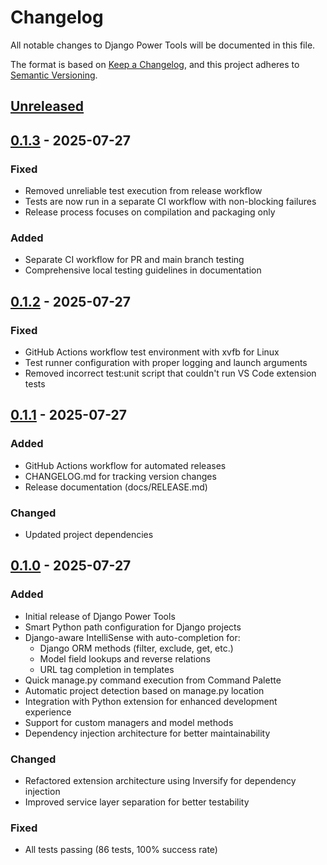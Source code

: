 # Changelog

All notable changes to Django Power Tools will be documented in this file.

The format is based on [Keep a Changelog](https://keepachangelog.com/en/1.0.0/),
and this project adheres to [Semantic Versioning](https://semver.org/spec/v2.0.0.html).

## [Unreleased]

## [0.1.3] - 2025-07-27

### Fixed
- Removed unreliable test execution from release workflow
- Tests are now run in a separate CI workflow with non-blocking failures
- Release process focuses on compilation and packaging only

### Added
- Separate CI workflow for PR and main branch testing
- Comprehensive local testing guidelines in documentation

## [0.1.2] - 2025-07-27

### Fixed
- GitHub Actions workflow test environment with xvfb for Linux
- Test runner configuration with proper logging and launch arguments
- Removed incorrect test:unit script that couldn't run VS Code extension tests

## [0.1.1] - 2025-07-27

### Added
- GitHub Actions workflow for automated releases
- CHANGELOG.md for tracking version changes
- Release documentation (docs/RELEASE.md)

### Changed
- Updated project dependencies

## [0.1.0] - 2025-07-27

### Added
- Initial release of Django Power Tools
- Smart Python path configuration for Django projects
- Django-aware IntelliSense with auto-completion for:
  - Django ORM methods (filter, exclude, get, etc.)
  - Model field lookups and reverse relations
  - URL tag completion in templates
- Quick manage.py command execution from Command Palette
- Automatic project detection based on manage.py location
- Integration with Python extension for enhanced development experience
- Support for custom managers and model methods
- Dependency injection architecture for better maintainability

### Changed
- Refactored extension architecture using Inversify for dependency injection
- Improved service layer separation for better testability

### Fixed
- All tests passing (86 tests, 100% success rate)

[Unreleased]: https://github.com/pyhub-kr/vscode-pyhub-django/compare/v0.1.3...HEAD
[0.1.3]: https://github.com/pyhub-kr/vscode-pyhub-django/compare/v0.1.2...v0.1.3
[0.1.2]: https://github.com/pyhub-kr/vscode-pyhub-django/compare/v0.1.1...v0.1.2
[0.1.1]: https://github.com/pyhub-kr/vscode-pyhub-django/compare/v0.1.0...v0.1.1
[0.1.0]: https://github.com/pyhub-kr/vscode-pyhub-django/releases/tag/v0.1.0